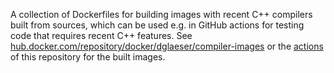 A collection of Dockerfiles for building images with recent C++ compilers built from sources,
which can be used e.g. in GitHub actions for testing code that requires recent C++ features.
See [hub.docker.com/repository/docker/dglaeser/compiler-images](hub.docker.com/repository/docker/dglaeser/compiler-images)
or the [actions](https://github.com/dglaeser/compiler-images/actions/) of this repository for the built images.
